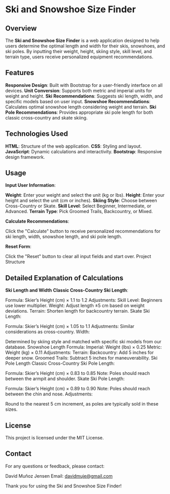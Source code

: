 # Ski and Snowshoe Size Finder
## Overview
The **Ski and Snowshoe Size Finder** is a web application designed to help users determine the optimal length and width for their skis, snowshoes, and ski poles. By inputting their weight, height, skiing style, skill level, and terrain type, users receive personalized equipment recommendations.

## Features
**Responsive Design**: Built with Bootstrap for a user-friendly interface on all devices.
**Unit Conversion**: Supports both metric and imperial units for weight and height.
**Ski Recommendations**: Suggests ski length, width, and specific models based on user input.
**Snowshoe Recommendations**: Calculates optimal snowshoe length considering weight and terrain.
**Ski Pole Recommendations**: Provides appropriate ski pole length for both classic cross-country and skate skiing.

## Technologies Used
**HTML**: Structure of the web application.
**CSS**: Styling and layout.
**JavaScript**: Dynamic calculations and interactivity.
**Bootstrap**: Responsive design framework.

## Usage
**Input User Information**:

**Weight**: Enter your weight and select the unit (kg or lbs).
**Height**: Enter your height and select the unit (cm or inches).
**Skiing Style**: Choose between Cross-Country or Skate.
**Skill Level**: Select Beginner, Intermediate, or Advanced.
**Terrain Type**: Pick Groomed Trails, Backcountry, or Mixed.

**Calculate Recommendations**:

Click the "Calculate" button to receive personalized recommendations for ski length, width, snowshoe length, and ski pole length.

**Reset Form**:

Click the "Reset" button to clear all input fields and start over.
Project Structure

## Detailed Explanation of Calculations
**Ski Length and Width**
**Classic Cross-Country Ski Length**:

Formula: Skier’s Height (cm) × 1.1 to 1.2
Adjustments:
Skill Level: Beginners use lower multiplier.
Weight: Adjust length ±5 cm based on weight deviations.
Terrain: Shorten length for backcountry terrain.
Skate Ski Length:

Formula: Skier’s Height (cm) × 1.05 to 1.1
Adjustments:
Similar considerations as cross-country.
Width:

Determined by skiing style and matched with specific ski models from our database.
Snowshoe Length
Formula:
Imperial: Weight (lbs) × 0.25
Metric: Weight (kg) × 0.11
Adjustments:
Terrain:
Backcountry: Add 5 inches for deeper snow.
Groomed Trails: Subtract 5 inches for maneuverability.
Ski Pole Length
Classic Cross-Country Ski Pole Length:

Formula: Skier’s Height (cm) × 0.83 to 0.85
Note: Poles should reach between the armpit and shoulder.
Skate Ski Pole Length:

Formula: Skier’s Height (cm) × 0.89 to 0.90
Note: Poles should reach between the chin and nose.
Adjustments:

Round to the nearest 5 cm increment, as poles are typically sold in these sizes.

## License
This project is licensed under the MIT License.

## Contact
For any questions or feedback, please contact:

David Muñoz Jensen
Email: davidmuje@gmail.com

Thank you for using the Ski and Snowshoe Size Finder!
